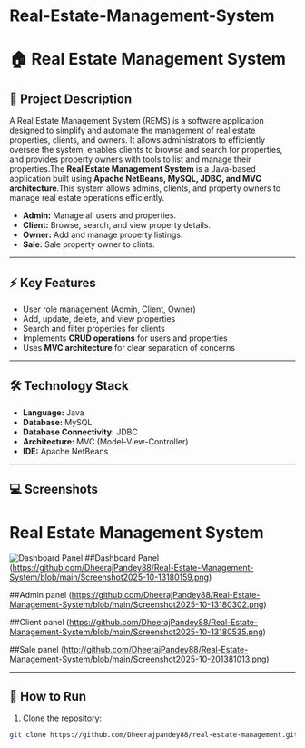 # Real-Estate-Management-System

# 🏠 Real Estate Management System

## 📖 Project Description
A Real Estate Management System (REMS) is a software application designed to simplify and automate the management of real estate properties, clients, and owners. It allows administrators to efficiently oversee the system, enables clients to browse and search for properties, and provides property owners with tools to list and manage their properties.The **Real Estate Management System** is a Java-based application built using **Apache NetBeans, MySQL, JDBC, and MVC architecture**.This system allows admins, clients, and property owners to manage real estate operations efficiently.  

- **Admin:** Manage all users and properties.  
- **Client:** Browse, search, and view property details.  
- **Owner:** Add and manage property listings.
- **Sale:** Sale property owner to clints.  

---

## ⚡ Key Features
- User role management (Admin, Client, Owner)  
- Add, update, delete, and view properties  
- Search and filter properties for clients  
- Implements **CRUD operations** for users and properties  
- Uses **MVC architecture** for clear separation of concerns  

---

## 🛠️ Technology Stack
- **Language:** Java  
- **Database:** MySQL  
- **Database Connectivity:** JDBC  
- **Architecture:** MVC (Model-View-Controller)  
- **IDE:** Apache NetBeans  

---

## 💻 Screenshots
# Real Estate Management System
![Dashboard Panel](https://raw.githubusercontent.com/DheerajPandey08/Real-Estate-Management-System/main/Screenshots/2025-10-13%2010159.png)
##Dashboard Panel
(https://github.com/DheerajPandey88/Real-Estate-Management-System/blob/main/Screenshot2025-10-13180159.png)

##Admin panel
(https://github.com/DheerajPandey88/Real-Estate-Management-System/blob/main/Screenshot2025-10-13180302.png)

##Client panel
(https://github.com/DheerajPandey88/Real-Estate-Management-System/blob/main/Screenshot2025-10-13180535.png)

##Sale panel
(http://github.com/DheerajPandey88/Real-Estate-Management-System/blob/main/Screenshot2025-10-201381013.png)

---

## 🚀 How to Run
1. Clone the repository:  
```bash
git clone https://github.com/Dheerajpandey88/real-estate-management.git
